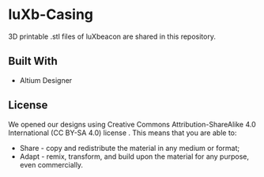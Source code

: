 # luXb-Casing

3D printable .stl files of luXbeacon are shared in this repository.

## Built With

* Altium Designer

## License

We opened our designs using Creative Commons Attribution-ShareAlike 4.0 International (CC BY-SA 4.0) license . This means that you are able to:

* Share - copy and redistribute the material in any medium or format;
* Adapt - remix, transform, and build upon the material for any purpose, even commercially.
